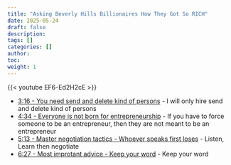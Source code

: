 ```yaml
---
title: "Asking Beverly Hills Billionaires How They Got So RICH"
date: 2025-05-24
draft: false
description:
tags: []
categories: []
author:
toc:
weight: 1
---
```


{{< youtube EF6-Ed2H2cE >}}
- [3:16 - You need send and delete kind of persons](https://youtube.com/EF6-Ed2H2cE?t=135) - I will only hire send and delete kind of persons
- [4:34 - Everyone is not born for entrepreneurship](https://youtube.com/EF6-Ed2H2cE?t=135) - If you have to force someone to be an entrepreneur, then they are not meant to be an entrepreneur
- [5:13 - Master negotiation tactics - Whoever speaks first loses](https://youtube.com/EF6-Ed2H2cE?t=135) - Listen, Learn then negotiate
- [6:27 - Most improtant advice - Keep your word](https://youtube.com/EF6-Ed2H2cE?t=135) - Keep your word

